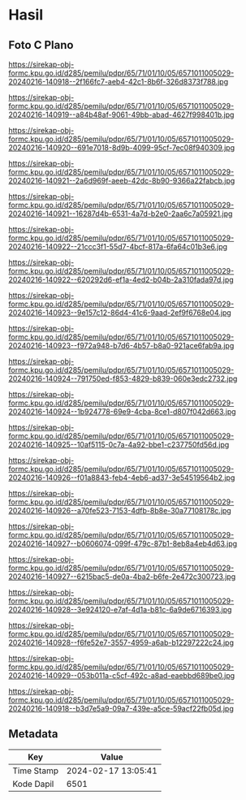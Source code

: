 # Hasil

## Foto C Plano

https://sirekap-obj-formc.kpu.go.id/d285/pemilu/pdpr/65/71/01/10/05/6571011005029-20240216-140918--2f166fc7-aeb4-42c1-8b6f-326d8373f788.jpg

https://sirekap-obj-formc.kpu.go.id/d285/pemilu/pdpr/65/71/01/10/05/6571011005029-20240216-140919--a84b48af-9061-49bb-abad-4627f998401b.jpg

https://sirekap-obj-formc.kpu.go.id/d285/pemilu/pdpr/65/71/01/10/05/6571011005029-20240216-140920--691e7018-8d9b-4099-95cf-7ec08f940309.jpg

https://sirekap-obj-formc.kpu.go.id/d285/pemilu/pdpr/65/71/01/10/05/6571011005029-20240216-140921--2a6d969f-aeeb-42dc-8b90-9366a22fabcb.jpg

https://sirekap-obj-formc.kpu.go.id/d285/pemilu/pdpr/65/71/01/10/05/6571011005029-20240216-140921--16287d4b-6531-4a7d-b2e0-2aa6c7a05921.jpg

https://sirekap-obj-formc.kpu.go.id/d285/pemilu/pdpr/65/71/01/10/05/6571011005029-20240216-140922--21ccc3f1-55d7-4bcf-817a-6fa64c01b3e6.jpg

https://sirekap-obj-formc.kpu.go.id/d285/pemilu/pdpr/65/71/01/10/05/6571011005029-20240216-140922--620292d6-ef1a-4ed2-b04b-2a310fada97d.jpg

https://sirekap-obj-formc.kpu.go.id/d285/pemilu/pdpr/65/71/01/10/05/6571011005029-20240216-140923--9e157c12-86d4-41c6-9aad-2ef9f6768e04.jpg

https://sirekap-obj-formc.kpu.go.id/d285/pemilu/pdpr/65/71/01/10/05/6571011005029-20240216-140923--f972a948-b7d6-4b57-b8a0-921ace6fab9a.jpg

https://sirekap-obj-formc.kpu.go.id/d285/pemilu/pdpr/65/71/01/10/05/6571011005029-20240216-140924--791750ed-f853-4829-b839-060e3edc2732.jpg

https://sirekap-obj-formc.kpu.go.id/d285/pemilu/pdpr/65/71/01/10/05/6571011005029-20240216-140924--1b924778-69e9-4cba-8ce1-d807f042d663.jpg

https://sirekap-obj-formc.kpu.go.id/d285/pemilu/pdpr/65/71/01/10/05/6571011005029-20240216-140925--10af5115-0c7a-4a92-bbe1-c237750fd56d.jpg

https://sirekap-obj-formc.kpu.go.id/d285/pemilu/pdpr/65/71/01/10/05/6571011005029-20240216-140926--f01a8843-feb4-4eb6-ad37-3e54519564b2.jpg

https://sirekap-obj-formc.kpu.go.id/d285/pemilu/pdpr/65/71/01/10/05/6571011005029-20240216-140926--a70fe523-7153-4dfb-8b8e-30a77108178c.jpg

https://sirekap-obj-formc.kpu.go.id/d285/pemilu/pdpr/65/71/01/10/05/6571011005029-20240216-140927--b0606074-099f-479c-87b1-8eb8a4eb4d63.jpg

https://sirekap-obj-formc.kpu.go.id/d285/pemilu/pdpr/65/71/01/10/05/6571011005029-20240216-140927--6215bac5-de0a-4ba2-b6fe-2e472c300723.jpg

https://sirekap-obj-formc.kpu.go.id/d285/pemilu/pdpr/65/71/01/10/05/6571011005029-20240216-140928--3e924120-e7af-4d1a-b81c-6a9de6716393.jpg

https://sirekap-obj-formc.kpu.go.id/d285/pemilu/pdpr/65/71/01/10/05/6571011005029-20240216-140928--f6fe52e7-3557-4959-a6ab-b12297222c24.jpg

https://sirekap-obj-formc.kpu.go.id/d285/pemilu/pdpr/65/71/01/10/05/6571011005029-20240216-140929--053b011a-c5cf-492c-a8ad-eaebbd689be0.jpg

https://sirekap-obj-formc.kpu.go.id/d285/pemilu/pdpr/65/71/01/10/05/6571011005029-20240216-140918--b3d7e5a9-09a7-439e-a5ce-59acf22fb05d.jpg


## Metadata

| Key        | Value               |
| ---------- | ------------------- |
| Time Stamp | 2024-02-17 13:05:41 |
| Kode Dapil | 6501                |



